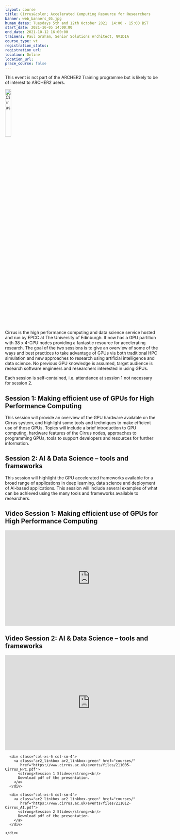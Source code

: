 ```yaml
---
layout: course
title: Cirrus&colon; Accelerated Computing Resource for Researchers
banner: web_banners_05.jpg
human_dates: Tuesdays 5th and 12th October 2021  14:00 - 15:00 BST
start_date: 2021-10-05 14:00:00
end_date: 2021-10-12 16:00:00
trainers: Paul Graham, Senior Solutions Architect, NVIDIA
course_type: vt
registration_status:
registration_url:
location: Online
location_url:
prace_course: false
---
```


This event is not part of the ARCHER2 Training programme but is likely to be of interest to ARCHER2 users.


<a href="https://www.cirrus.ac.uk"><img src="{{ site.baseurl }}/img/cirrus_PoweredbyEPCC.png" alt="Cirrus" title="Cirrus" width="20%" /></a>



Cirrus is the high performance computing and data science service hosted and run by EPCC at The University of Edinburgh. It now has a GPU partition with 38 x 4-GPU nodes providing a fantastic resource for accelerating research. The goal of the two sessions is to give an overview of some of the ways and best practices to take advantage of GPUs via both traditional HPC simulation and new approaches to research using artificial intelligence and data science. No previous GPU knowledge is assumed, target audience is research software engineers and researchers interested in using GPUs. 

Each session is self-contained, i.e. attendance at session 1 not necessary for session 2.
 
## Session 1: Making efficient use of GPUs for High Performance Computing
 
This session will provide an overview of the GPU hardware available on the Cirrus system, and highlight some tools and techniques to make efficient use of those GPUs. Topics will include a brief introduction to GPU computing, hardware features of the Cirrus nodes, approaches to programming GPUs, tools to support developers and resources for further information.
 
## Session 2: AI & Data Science – tools and frameworks
 
This session will highlight the GPU accelerated frameworks available for a broad range of applications in deep learning, data science and deployment of AI-based applications. This session will include several examples of what can be achieved using the many tools and frameworks available to researchers.







<section id="service">





<h2><a name="video">Video Session 1: Making efficient use of GPUs for High Performance Computing</a></h2>

<div>

<iframe title="Video"  width="560" height="315" src="https://www.youtube.com/embed/frbzz-Nh-iE" frameborder="0" allow="accelerometer; autoplay; encrypted-media; gyroscope; picture-in-picture" allowfullscreen></iframe>

</div>




<h2><a name="video">Video Session 2: AI & Data Science – tools and frameworks</a></h2>

<div>

<iframe title="Video"  width="560" height="315" src="https://www.youtube.com/embed/EWQxjqPPHTM" frameborder="0" allow="accelerometer; autoplay; encrypted-media; gyroscope; picture-in-picture" allowfullscreen></iframe>

</div>





<section id="service">
  <div class="container">
    <div class="row ">	





      <div class="col-xs-6 col-sm-4">
        <a class="ar2_linkbox ar2_linkbox-green" href="courses/"
           href="https://www.cirrus.ac.uk/events/files/211005-Cirrus_HPC.pdf">
          <strong>Session 1 Slides</strong><br/>
          Download pdf of the presentation.
        </a>
      </div>

      <div class="col-xs-6 col-sm-4">
        <a class="ar2_linkbox ar2_linkbox-green" href="courses/"
           href="https://www.cirrus.ac.uk/events/files/211012-Cirrus_AI.pdf">
          <strong>Session 2 Slides</strong><br/>
          Download pdf of the presentation.
        </a>
      </div>
										
    </div>
  </div>
</section>


